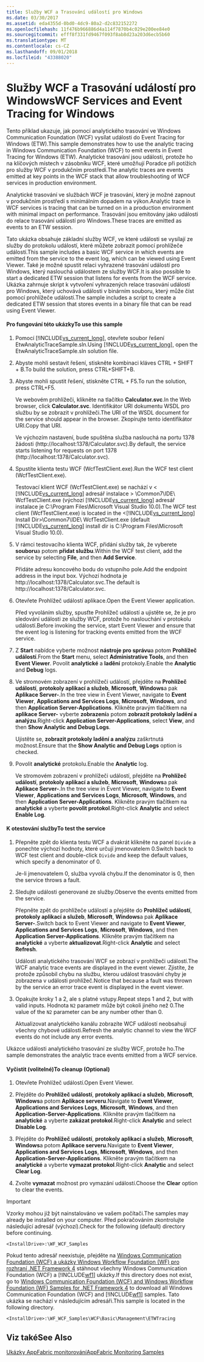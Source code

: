 ```yaml
---
title: Služby WCF a Trasování událostí pro Windows
ms.date: 03/30/2017
ms.assetid: eda4355d-0bd0-4dc9-80a2-d2c832152272
ms.openlocfilehash: 11f476b966886d4a114f7870b4c029e200ee84e0
ms.sourcegitcommit: efff8f331fd9467f093f8ab8d23a203d6ecb5b60
ms.translationtype: MT
ms.contentlocale: cs-CZ
ms.lasthandoff: 09/01/2018
ms.locfileid: "43388020"
---
```

# <a name="wcf-services-and-event-tracing-for-windows"></a><span data-ttu-id="d5b27-102">Služby WCF a Trasování událostí pro Windows</span><span class="sxs-lookup"><span data-stu-id="d5b27-102">WCF Services and Event Tracing for Windows</span></span>
<span data-ttu-id="d5b27-103">Tento příklad ukazuje, jak pomocí analytického trasování ve Windows Communication Foundation (WCF) vysílat události do Event Tracing for Windows (ETW).</span><span class="sxs-lookup"><span data-stu-id="d5b27-103">This sample demonstrates how to use the analytic tracing in Windows Communication Foundation (WCF) to emit events in Event Tracing for Windows (ETW).</span></span> <span data-ttu-id="d5b27-104">Analytické trasování jsou události, protože ho na klíčových místech v zásobníku WCF, které umožňují Poradce při potížích pro služby WCF v produkčním prostředí.</span><span class="sxs-lookup"><span data-stu-id="d5b27-104">The analytic traces are events emitted at key points in the WCF stack that allow troubleshooting of WCF services in production environment.</span></span>  
  
 <span data-ttu-id="d5b27-105">Analytické trasování ve službách WCF je trasování, který je možné zapnout v produkčním prostředí s minimálním dopadem na výkon.</span><span class="sxs-lookup"><span data-stu-id="d5b27-105">Analytic trace in WCF services is tracing that can be turned on in a production environment with minimal impact on performance.</span></span> <span data-ttu-id="d5b27-106">Trasování jsou emitovány jako události do relace trasování událostí pro Windows.</span><span class="sxs-lookup"><span data-stu-id="d5b27-106">These traces are emitted as events to an ETW session.</span></span>  
  
 <span data-ttu-id="d5b27-107">Tato ukázka obsahuje základní služby WCF, ve které události se vysílají ze služby do protokolu událostí, které můžete zobrazit pomocí prohlížeče událostí.</span><span class="sxs-lookup"><span data-stu-id="d5b27-107">This sample includes a basic WCF service in which events are emitted from the service to the event log, which can be viewed using Event Viewer.</span></span> <span data-ttu-id="d5b27-108">Také je možné spustit relaci vyhrazené trasování událostí pro Windows, který naslouchá událostem ze služby WCF.</span><span class="sxs-lookup"><span data-stu-id="d5b27-108">It is also possible to start a dedicated ETW session that listens for events from the WCF service.</span></span> <span data-ttu-id="d5b27-109">Ukázka zahrnuje skript k vytvoření vyhrazených relace trasování událostí pro Windows, který uchovává události v binárním souboru, který může číst pomocí prohlížeče událostí.</span><span class="sxs-lookup"><span data-stu-id="d5b27-109">The sample includes a script to create a dedicated ETW session that stores events in a binary file that can be read using Event Viewer.</span></span>  
  
#### <a name="to-use-this-sample"></a><span data-ttu-id="d5b27-110">Pro fungování této ukázky</span><span class="sxs-lookup"><span data-stu-id="d5b27-110">To use this sample</span></span>  
  
1.  <span data-ttu-id="d5b27-111">Pomocí [!INCLUDE[vs_current_long](../../../../includes/vs-current-long-md.md)], otevřete soubor řešení EtwAnalyticTraceSample.sln.</span><span class="sxs-lookup"><span data-stu-id="d5b27-111">Using [!INCLUDE[vs_current_long](../../../../includes/vs-current-long-md.md)], open the EtwAnalyticTraceSample.sln solution file.</span></span>  
  
2.  <span data-ttu-id="d5b27-112">Abyste mohli sestavit řešení, stiskněte kombinaci kláves CTRL + SHIFT + B.</span><span class="sxs-lookup"><span data-stu-id="d5b27-112">To build the solution, press CTRL+SHIFT+B.</span></span>  
  
3.  <span data-ttu-id="d5b27-113">Abyste mohli spustit řešení, stiskněte CTRL + F5.</span><span class="sxs-lookup"><span data-stu-id="d5b27-113">To run the solution, press CTRL+F5.</span></span>  
  
     <span data-ttu-id="d5b27-114">Ve webovém prohlížeči, klikněte na tlačítko **Calculator.svc**.</span><span class="sxs-lookup"><span data-stu-id="d5b27-114">In the Web browser, click **Calculator.svc**.</span></span> <span data-ttu-id="d5b27-115">Identifikátor URI dokumentu WSDL pro službu by se zobrazit v prohlížeči.</span><span class="sxs-lookup"><span data-stu-id="d5b27-115">The URI of the WSDL document for the service should appear in the browser.</span></span> <span data-ttu-id="d5b27-116">Zkopírujte tento identifikátor URI.</span><span class="sxs-lookup"><span data-stu-id="d5b27-116">Copy that URI.</span></span>  
  
     <span data-ttu-id="d5b27-117">Ve výchozím nastavení, bude spuštěna služba naslouchá na portu 1378 žádosti (http://localhost:1378/Calculator.svc).</span><span class="sxs-lookup"><span data-stu-id="d5b27-117">By default, the service starts listening for requests on port 1378 (http://localhost:1378/Calculator.svc).</span></span>  
  
4.  <span data-ttu-id="d5b27-118">Spustíte klienta testu WCF (WcfTestClient.exe).</span><span class="sxs-lookup"><span data-stu-id="d5b27-118">Run the WCF test client (WcfTestClient.exe).</span></span>  
  
     <span data-ttu-id="d5b27-119">Testovací klient WCF (WcfTestClient.exe) se nachází v \< [!INCLUDE[vs_current_long](../../../../includes/vs-current-long-md.md)] adresář instalace > \Common7\IDE\ WcfTestClient.exe (výchozí [!INCLUDE[vs_current_long](../../../../includes/vs-current-long-md.md)] adresář instalace je C:\Program Files\Microsoft Visual Studio 10.0).</span><span class="sxs-lookup"><span data-stu-id="d5b27-119">The WCF test client (WcfTestClient.exe) is located in the \<[!INCLUDE[vs_current_long](../../../../includes/vs-current-long-md.md)] Install Dir>\Common7\IDE\ WcfTestClient.exe (default [!INCLUDE[vs_current_long](../../../../includes/vs-current-long-md.md)] install dir is C:\Program Files\Microsoft Visual Studio 10.0).</span></span>  
  
5.  <span data-ttu-id="d5b27-120">V rámci testovacího klienta WCF, přidání služby tak, že vyberete **souboru**a potom **přidat službu**.</span><span class="sxs-lookup"><span data-stu-id="d5b27-120">Within the WCF test client, add the service by selecting **File**, and then **Add Service**.</span></span>  
  
     <span data-ttu-id="d5b27-121">Přidáte adresu koncového bodu do vstupního pole.</span><span class="sxs-lookup"><span data-stu-id="d5b27-121">Add the endpoint address in the input box.</span></span> <span data-ttu-id="d5b27-122">Výchozí hodnota je http://localhost:1378/Calculator.svc.</span><span class="sxs-lookup"><span data-stu-id="d5b27-122">The default is http://localhost:1378/Calculator.svc.</span></span>  
  
6.  <span data-ttu-id="d5b27-123">Otevřete Prohlížeč událostí aplikace.</span><span class="sxs-lookup"><span data-stu-id="d5b27-123">Open the Event Viewer application.</span></span>  
  
     <span data-ttu-id="d5b27-124">Před vyvoláním služby, spusťte Prohlížeč událostí a ujistěte se, že je pro sledování události ze služby WCF, protože ho naslouchání v protokolu událostí.</span><span class="sxs-lookup"><span data-stu-id="d5b27-124">Before invoking the service, start Event Viewer and ensure that the event log is listening for tracking events emitted from the WCF service.</span></span>  
  
7.  <span data-ttu-id="d5b27-125">Z **Start** nabídce vyberte možnost **nástroje pro správu**a potom **Prohlížeč událostí**.</span><span class="sxs-lookup"><span data-stu-id="d5b27-125">From the **Start** menu, select **Administrative Tools**, and then **Event Viewer**.</span></span>  <span data-ttu-id="d5b27-126">Povolit **analytické** a **ladění** protokoly.</span><span class="sxs-lookup"><span data-stu-id="d5b27-126">Enable the **Analytic** and **Debug** logs.</span></span>  
  
8.  <span data-ttu-id="d5b27-127">Ve stromovém zobrazení v prohlížeči událostí, přejděte na **Prohlížeč událostí**, **protokoly aplikací a služeb**, **Microsoft**, **Windows**a pak **Aplikace Server-**.</span><span class="sxs-lookup"><span data-stu-id="d5b27-127">In the tree view in Event Viewer, navigate to **Event Viewer**, **Applications and Services Logs**, **Microsoft**, **Windows**, and then **Application Server-Applications**.</span></span> <span data-ttu-id="d5b27-128">Klikněte pravým tlačítkem na **aplikace Server-** vyberte **zobrazení**a potom **zobrazit protokoly ladění a analýzu**.</span><span class="sxs-lookup"><span data-stu-id="d5b27-128">Right-click **Application Server-Applications**, select **View**, and then **Show Analytic and Debug Logs**.</span></span>  
  
     <span data-ttu-id="d5b27-129">Ujistěte se, **zobrazit protokoly ladění a analýzu** zaškrtnutá možnost.</span><span class="sxs-lookup"><span data-stu-id="d5b27-129">Ensure that the **Show Analytic and Debug Logs** option is checked.</span></span>  
  
9. <span data-ttu-id="d5b27-130">Povolit **analytické** protokolu.</span><span class="sxs-lookup"><span data-stu-id="d5b27-130">Enable the **Analytic** log.</span></span>  
  
     <span data-ttu-id="d5b27-131">Ve stromovém zobrazení v prohlížeči událostí, přejděte na **Prohlížeč událostí**, **protokoly aplikací a služeb**, **Microsoft**, **Windows**a pak **Aplikace Server-**.</span><span class="sxs-lookup"><span data-stu-id="d5b27-131">In the tree view in Event Viewer, navigate to **Event Viewer**, **Applications and Services Logs**, **Microsoft**, **Windows**, and then **Application Server-Applications**.</span></span> <span data-ttu-id="d5b27-132">Klikněte pravým tlačítkem na **analytické** a vyberte **povolit protokol**.</span><span class="sxs-lookup"><span data-stu-id="d5b27-132">Right-click **Analytic** and select **Enable Log**.</span></span>  
  
#### <a name="to-test-the-service"></a><span data-ttu-id="d5b27-133">K otestování služby</span><span class="sxs-lookup"><span data-stu-id="d5b27-133">To test the service</span></span>  
  
1.  <span data-ttu-id="d5b27-134">Přepněte zpět do klienta testu WCF a dvakrát klikněte na panel `Divide` a ponechte výchozí hodnoty, které určují jmenovatelem 0.</span><span class="sxs-lookup"><span data-stu-id="d5b27-134">Switch back to WCF test client and double-click `Divide` and keep the default values, which specify a denominator of 0.</span></span>  
  
     <span data-ttu-id="d5b27-135">Je-li jmenovatelem 0, služba vyvolá chybu.</span><span class="sxs-lookup"><span data-stu-id="d5b27-135">If the denominator is 0, then the service throws a fault.</span></span>  
  
2.  <span data-ttu-id="d5b27-136">Sledujte události generované ze služby.</span><span class="sxs-lookup"><span data-stu-id="d5b27-136">Observe the events emitted from the service.</span></span>  
  
     <span data-ttu-id="d5b27-137">Přepněte zpět do prohlížeče událostí a přejděte do **Prohlížeč událostí**, **protokoly aplikací a služeb**, **Microsoft**, **Windows**a pak **Aplikace Server-**.</span><span class="sxs-lookup"><span data-stu-id="d5b27-137">Switch back to Event Viewer and navigate to **Event Viewer**, **Applications and Services Logs**, **Microsoft**, **Windows**, and then **Application Server-Applications**.</span></span> <span data-ttu-id="d5b27-138">Klikněte pravým tlačítkem na **analytické** a vyberte **aktualizovat**.</span><span class="sxs-lookup"><span data-stu-id="d5b27-138">Right-click **Analytic** and select **Refresh**.</span></span>  
  
     <span data-ttu-id="d5b27-139">Události analytického trasování WCF se zobrazí v prohlížeči událostí.</span><span class="sxs-lookup"><span data-stu-id="d5b27-139">The WCF analytic trace events are displayed in the event viewer.</span></span> <span data-ttu-id="d5b27-140">Zjistíte, že protože způsobil chybu na službu, kterou událost trasování chyby je zobrazena v události prohlížeč.</span><span class="sxs-lookup"><span data-stu-id="d5b27-140">Notice that because a fault was thrown by the service an error trace event is displayed in the event viewer.</span></span>  
  
3.  <span data-ttu-id="d5b27-141">Opakujte kroky 1 a 2, ale s platné vstupy.</span><span class="sxs-lookup"><span data-stu-id="d5b27-141">Repeat steps 1 and 2, but with valid inputs.</span></span> <span data-ttu-id="d5b27-142">Hodnota `N2` parametr může být cokoli jiného než 0.</span><span class="sxs-lookup"><span data-stu-id="d5b27-142">The value of the `N2` parameter can be any number other than 0.</span></span>  
  
     <span data-ttu-id="d5b27-143">Aktualizovat analytického kanálu zobrazíte WCF událostí neobsahují všechny chybové události.</span><span class="sxs-lookup"><span data-stu-id="d5b27-143">Refresh the analytic channel to view the WCF events do not include any error events.</span></span>  
  
 <span data-ttu-id="d5b27-144">Ukázce události analytického trasování ze služby WCF, protože ho.</span><span class="sxs-lookup"><span data-stu-id="d5b27-144">The sample demonstrates the analytic trace events emitted from a WCF service.</span></span>  
  
#### <a name="to-cleanup-optional"></a><span data-ttu-id="d5b27-145">Vyčistit (volitelné)</span><span class="sxs-lookup"><span data-stu-id="d5b27-145">To cleanup (Optional)</span></span>  
  
1.  <span data-ttu-id="d5b27-146">Otevřete Prohlížeč událostí.</span><span class="sxs-lookup"><span data-stu-id="d5b27-146">Open Event Viewer.</span></span>  
  
2.  <span data-ttu-id="d5b27-147">Přejděte do **Prohlížeč událostí**, **protokoly aplikací a služeb**, **Microsoft**, **Windows**a potom  **Aplikace serveru**.</span><span class="sxs-lookup"><span data-stu-id="d5b27-147">Navigate to **Event Viewer**, **Applications and Services Logs**, **Microsoft**, **Windows**, and then **Application-Server-Applications**.</span></span> <span data-ttu-id="d5b27-148">Klikněte pravým tlačítkem na **analytické** a vyberte **zakázat protokol**.</span><span class="sxs-lookup"><span data-stu-id="d5b27-148">Right-click **Analytic** and select **Disable Log**.</span></span>  
  
3.  <span data-ttu-id="d5b27-149">Přejděte do **Prohlížeč událostí**, **protokoly aplikací a služeb**, **Microsoft**, **Windows**a potom  **Aplikace serveru**.</span><span class="sxs-lookup"><span data-stu-id="d5b27-149">Navigate to **Event Viewer**, **Applications and Services Logs**, **Microsoft**, **Windows**, and then **Application-Server-Applications**.</span></span> <span data-ttu-id="d5b27-150">Klikněte pravým tlačítkem na **analytické** a vyberte **vymazat protokol**.</span><span class="sxs-lookup"><span data-stu-id="d5b27-150">Right-click **Analytic** and select **Clear Log**.</span></span>  
  
4.  <span data-ttu-id="d5b27-151">Zvolte **vymazat** možnost pro vymazání událostí.</span><span class="sxs-lookup"><span data-stu-id="d5b27-151">Choose the **Clear** option to clear the events.</span></span>  
  
> [!IMPORTANT]
>  <span data-ttu-id="d5b27-152">Vzorky mohou již být nainstalováno ve vašem počítači.</span><span class="sxs-lookup"><span data-stu-id="d5b27-152">The samples may already be installed on your computer.</span></span> <span data-ttu-id="d5b27-153">Před pokračováním zkontrolujte následující adresář (výchozí).</span><span class="sxs-lookup"><span data-stu-id="d5b27-153">Check for the following (default) directory before continuing.</span></span>  
>   
>  `<InstallDrive>:\WF_WCF_Samples`  
>   
>  <span data-ttu-id="d5b27-154">Pokud tento adresář neexistuje, přejděte na [Windows Communication Foundation (WCF) a ukázky Windows Workflow Foundation (WF) pro rozhraní .NET Framework 4](https://go.microsoft.com/fwlink/?LinkId=150780) stáhnout všechny Windows Communication Foundation (WCF) a [!INCLUDE[wf1](../../../../includes/wf1-md.md)] ukázky.</span><span class="sxs-lookup"><span data-stu-id="d5b27-154">If this directory does not exist, go to [Windows Communication Foundation (WCF) and Windows Workflow Foundation (WF) Samples for .NET Framework 4](https://go.microsoft.com/fwlink/?LinkId=150780) to download all Windows Communication Foundation (WCF) and [!INCLUDE[wf1](../../../../includes/wf1-md.md)] samples.</span></span> <span data-ttu-id="d5b27-155">Tato ukázka se nachází v následujícím adresáři.</span><span class="sxs-lookup"><span data-stu-id="d5b27-155">This sample is located in the following directory.</span></span>  
>   
>  `<InstallDrive>:\WF_WCF_Samples\WCF\Basic\Management\ETWTracing`  
  
## <a name="see-also"></a><span data-ttu-id="d5b27-156">Viz také</span><span class="sxs-lookup"><span data-stu-id="d5b27-156">See Also</span></span>  
 [<span data-ttu-id="d5b27-157">Ukázky AppFabric monitorování</span><span class="sxs-lookup"><span data-stu-id="d5b27-157">AppFabric Monitoring Samples</span></span>](https://go.microsoft.com/fwlink/?LinkId=193959)
